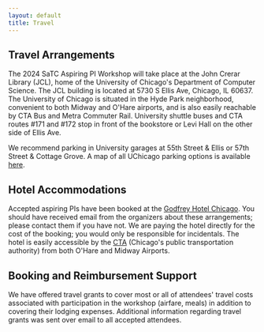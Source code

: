 ```yaml
---
layout: default
title: Travel
---
```


## Travel Arrangements

The 2024 SaTC Aspiring PI Workshop will take place at the John Crerar Library (JCL), home of the University of Chicago's Department of Computer Science. The JCL building is located at 5730 S Ellis Ave, Chicago, IL 60637. The University of Chicago is situated in the Hyde Park neighborhood, convenient to both Midway and O'Hare airports, and is also easily reachable by CTA Bus and Metra Commuter Rail. University shuttle buses and CTA routes #171 and #172 stop in front of the bookstore or Levi Hall on the other side of Ellis Ave.

We recommend parking in University garages at 55th Street & Ellis or 57th Street & Cottage Grove. A map of all UChicago parking options is available [here](https://d3qi0qp55mx5f5.cloudfront.net/safety-security/uploads/files/2019_Parking_map_11.27.19.pdf?mtime=1575909818).

## Hotel Accommodations

Accepted aspiring PIs have been booked at the [Godfrey Hotel Chicago](https://www.godfreyhotelchicago.com/). You should have received email from the organizers about these arrangements; please contact them if you have not. We are paying the hotel directly for the cost of the booking; you would only be responsible for incidentals. The hotel is easily accessible by the [CTA](https://www.transitchicago.com/) (Chicago's public transportation authority) from both O'Hare and Midway Airports.

## Booking and Reimbursement Support

We have offered travel grants to cover most or all of attendees' travel costs associated with participation in the workshop (airfare, meals) in addition to covering their lodging expenses. Additional information regarding travel grants was sent over email to all accepted attendees.